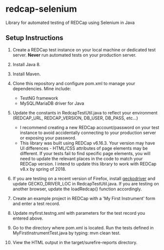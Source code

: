 # redcap-selenium
Library for automated testing of REDCap using Selenium in Java

Setup Instructions
------------------

1. Create a REDCap test instance on your local machine or dedicated test server.  **Never** run automated tests on your production server.

2. Install Java 8.

3. Install Maven.

4. Clone this repository and configure pom.xml to manage your dependencies.  Mine include:

    + TestNG framework
    + MySQL/MariaDB driver for Java

5. Update the constants in RedcapTestUtil.java to reflect your environment (REDCAP_URL, REDCAP_VERSION, DB_USER, DB_PASS, etc...)

    + I recommend creating a new REDCap account/password on your test instance to avoid accidentally connecting to your production server or exposing your password.
    + This library was built using REDCap v6.16.3.  Your version may have UI differences - HTML/CSS attributes of page elements may be different.  If your tests fail to find specific page elements, you will need to update the relevant places in the code to match your REDCap version.  I intend to update this library to work with REDCap v8.x by spring of 2018.

6. If you are testing on a recent version of Firefox, install [geckodriver](https://github.com/mozilla/geckodriver/releases) and update GECKO_DRIVER_LOC in RedcapTestUtil.java.  If you are testing on another browser, update the loadRedcap() function accordingly.

7. Create an example project in REDCap with a 'My First Instrument' form and enter a test record.

8. Update myfirst.testng.xml with parameters for the test record you entered above.

9. Go to the directory where pom.xml is located.  Run the tests defined in MyFirstInstrumentTest.java by typing: mvn clean test.

10. View the HTML output in the target/surefire-reports directory.
